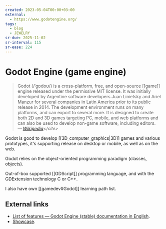 ```yaml
---
created: 2023-05-04T00:00+03:00
external:
  - https://www.godotengine.org/
tags:
  - blog
  - JEWELRY
sr-due: 2025-11-02
sr-interval: 115
sr-ease: 224
---
```


# Godot Engine (game engine)

> Godot (/ˈɡɒdoʊ/) is a cross-platform, free, and open-source [[game]] engine released under the permissive MIT license. It was initially developed by Argentine software developers Juan Linietsky and Ariel Manzur for several companies in Latin America prior to its public release in 2014. The development environment runs on many platforms, and can export to several more. It is designed to create both 2D and 3D games targeting PC, mobile, and web platforms and can also be used to develop non-game software, including editors.\
> — <cite>[Wikipedia](https://en.wikipedia.org/wiki/Godot_(game_engine))</cite>

Godot is good to develop [[3D_computer_graphics|3D]] games and various prototypes, it's supporting release on desktop or mobile, as well as on the web.

Godot relies on the object-oriented programming paradigm (classes, objects).

Out-of-box supported [[GDScript]] programming language, and with the GDExtension technology C or C++.

I also have own [[gamedev#Godot]] learning path list.

## External links

- [List of features — Godot Engine (stable) documentation in English](https://docs.godotengine.org/en/stable/about/list_of_features.html).
- [Showcase](https://godotengine.org/showcase/).

